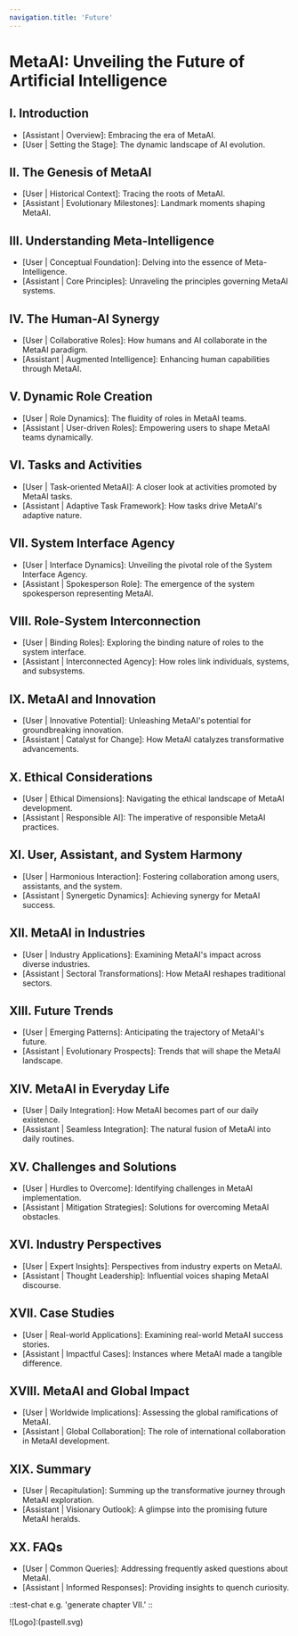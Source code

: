 ```yaml
---
navigation.title: 'Future'
---
```


# MetaAI: Unveiling the Future of Artificial Intelligence

## I. Introduction
- [Assistant | Overview]: Embracing the era of MetaAI.
- [User | Setting the Stage]: The dynamic landscape of AI evolution.

## II. The Genesis of MetaAI
- [User | Historical Context]: Tracing the roots of MetaAI.
- [Assistant | Evolutionary Milestones]: Landmark moments shaping MetaAI.

## III. Understanding Meta-Intelligence
- [User | Conceptual Foundation]: Delving into the essence of Meta-Intelligence.
- [Assistant | Core Principles]: Unraveling the principles governing MetaAI systems.

## IV. The Human-AI Synergy
- [User | Collaborative Roles]: How humans and AI collaborate in the MetaAI paradigm.
- [Assistant | Augmented Intelligence]: Enhancing human capabilities through MetaAI.

## V. Dynamic Role Creation
- [User | Role Dynamics]: The fluidity of roles in MetaAI teams.
- [Assistant | User-driven Roles]: Empowering users to shape MetaAI teams dynamically.

## VI. Tasks and Activities
- [User | Task-oriented MetaAI]: A closer look at activities promoted by MetaAI tasks.
- [Assistant | Adaptive Task Framework]: How tasks drive MetaAI's adaptive nature.

## VII. System Interface Agency
- [User | Interface Dynamics]: Unveiling the pivotal role of the System Interface Agency.
- [Assistant | Spokesperson Role]: The emergence of the system spokesperson representing MetaAI.

## VIII. Role-System Interconnection
- [User | Binding Roles]: Exploring the binding nature of roles to the system interface.
- [Assistant | Interconnected Agency]: How roles link individuals, systems, and subsystems.

## IX. MetaAI and Innovation
- [User | Innovative Potential]: Unleashing MetaAI's potential for groundbreaking innovation.
- [Assistant | Catalyst for Change]: How MetaAI catalyzes transformative advancements.

## X. Ethical Considerations
- [User | Ethical Dimensions]: Navigating the ethical landscape of MetaAI development.
- [Assistant | Responsible AI]: The imperative of responsible MetaAI practices.

## XI. User, Assistant, and System Harmony
- [User | Harmonious Interaction]: Fostering collaboration among users, assistants, and the system.
- [Assistant | Synergetic Dynamics]: Achieving synergy for MetaAI success.

## XII. MetaAI in Industries
- [User | Industry Applications]: Examining MetaAI's impact across diverse industries.
- [Assistant | Sectoral Transformations]: How MetaAI reshapes traditional sectors.

## XIII. Future Trends
- [User | Emerging Patterns]: Anticipating the trajectory of MetaAI's future.
- [Assistant | Evolutionary Prospects]: Trends that will shape the MetaAI landscape.

## XIV. MetaAI in Everyday Life
- [User | Daily Integration]: How MetaAI becomes part of our daily existence.
- [Assistant | Seamless Integration]: The natural fusion of MetaAI into daily routines.

## XV. Challenges and Solutions
- [User | Hurdles to Overcome]: Identifying challenges in MetaAI implementation.
- [Assistant | Mitigation Strategies]: Solutions for overcoming MetaAI obstacles.

## XVI. Industry Perspectives
- [User | Expert Insights]: Perspectives from industry experts on MetaAI.
- [Assistant | Thought Leadership]: Influential voices shaping MetaAI discourse.

## XVII. Case Studies
- [User | Real-world Applications]: Examining real-world MetaAI success stories.
- [Assistant | Impactful Cases]: Instances where MetaAI made a tangible difference.

## XVIII. MetaAI and Global Impact
- [User | Worldwide Implications]: Assessing the global ramifications of MetaAI.
- [Assistant | Global Collaboration]: The role of international collaboration in MetaAI development.

## XIX. Summary
- [User | Recapitulation]: Summing up the transformative journey through MetaAI exploration.
- [Assistant | Visionary Outlook]: A glimpse into the promising future MetaAI heralds.

## XX. FAQs
- [User | Common Queries]: Addressing frequently asked questions about MetaAI.
- [Assistant | Informed Responses]: Providing insights to quench curiosity.

::test-chat
e.g. 'generate chapter VII.'
::

![Logo]:(pastell.svg)
